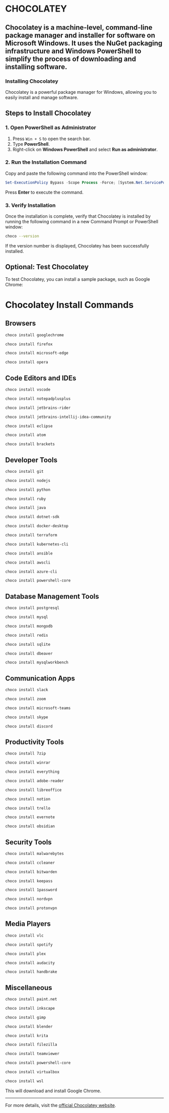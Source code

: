 # CHOCOLATEY

## Chocolatey is a machine-level, command-line package manager and installer for software on Microsoft Windows. It uses the NuGet packaging infrastructure and Windows PowerShell to simplify the process of downloading and installing software.



### Installing Chocolatey

Chocolatey is a powerful package manager for Windows, allowing you to easily install and manage software.

## Steps to Install Chocolatey

### 1. Open PowerShell as Administrator
1. Press `Win + S` to open the search bar.
2. Type **PowerShell**.
3. Right-click on **Windows PowerShell** and select **Run as administrator**.

### 2. Run the Installation Command
Copy and paste the following command into the PowerShell window:

```powershell
Set-ExecutionPolicy Bypass -Scope Process -Force; [System.Net.ServicePointManager]::SecurityProtocol = [System.Net.ServicePointManager]::SecurityProtocol -bor 3072; iex ((New-Object System.Net.WebClient).DownloadString('https://community.chocolatey.org/install.ps1'))
```

Press **Enter** to execute the command.

### 3. Verify Installation
Once the installation is complete, verify that Chocolatey is installed by running the following command in a new Command Prompt or PowerShell window:

```bash
choco --version
```

If the version number is displayed, Chocolatey has been successfully installed.

## Optional: Test Chocolatey
To test Chocolatey, you can install a sample package, such as Google Chrome:


# Chocolatey Install Commands

## Browsers  
```bash
choco install googlechrome
```  

```bash
choco install firefox
```  

```bash
choco install microsoft-edge
```  

```bash
choco install opera
```  

## Code Editors and IDEs  
```bash
choco install vscode
```  

```bash
choco install notepadplusplus
```  

```bash
choco install jetbrains-rider
```  

```bash
choco install jetbrains-intellij-idea-community
```  

```bash
choco install eclipse
```  

```bash
choco install atom
```  

```bash
choco install brackets
```  

## Developer Tools  
```bash
choco install git
```  

```bash
choco install nodejs
```  

```bash
choco install python
```  

```bash
choco install ruby
```  

```bash
choco install java
```  

```bash
choco install dotnet-sdk
```  

```bash
choco install docker-desktop
```  

```bash
choco install terraform
```  

```bash
choco install kubernetes-cli
```  

```bash
choco install ansible
```  

```bash
choco install awscli
```  

```bash
choco install azure-cli
```  

```bash
choco install powershell-core
```  

## Database Management Tools  
```bash
choco install postgresql
```  

```bash
choco install mysql
```  

```bash
choco install mongodb
```  

```bash
choco install redis
```  

```bash
choco install sqlite
```  

```bash
choco install dbeaver
```  

```bash
choco install mysqlworkbench
```  

## Communication Apps  
```bash
choco install slack
```  

```bash
choco install zoom
```  

```bash
choco install microsoft-teams
```  

```bash
choco install skype
```  

```bash
choco install discord
```  

## Productivity Tools  
```bash
choco install 7zip
```  

```bash
choco install winrar
```  

```bash
choco install everything
```  

```bash
choco install adobe-reader
```  

```bash
choco install libreoffice
```  

```bash
choco install notion
```  

```bash
choco install trello
```  

```bash
choco install evernote
```  

```bash
choco install obsidian
```  

## Security Tools  
```bash
choco install malwarebytes
```  

```bash
choco install ccleaner
```  

```bash
choco install bitwarden
```  

```bash
choco install keepass
```  

```bash
choco install 1password
```  

```bash
choco install nordvpn
```  

```bash
choco install protonvpn
```  

## Media Players  
```bash
choco install vlc
```  

```bash
choco install spotify
```  

```bash
choco install plex
```  

```bash
choco install audacity
```  

```bash
choco install handbrake
```  

## Miscellaneous  
```bash
choco install paint.net
```  

```bash
choco install inkscape
```  

```bash
choco install gimp
```  

```bash
choco install blender
```  

```bash
choco install krita
```  

```bash
choco install filezilla
```  

```bash
choco install teamviewer
```  

```bash
choco install powershell-core
```  

```bash
choco install virtualbox
```  

```bash
choco install wsl
```  


This will download and install Google Chrome.

---

For more details, visit the [official Chocolatey website](https://chocolatey.org/).
